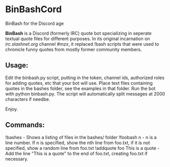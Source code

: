 # BinBashCord
BinBash for the Discord age

**BinBash** is a Discord (formerly IRC) quote bot specializing in seperate textual quote files 
for different purposes. In its original incarnation on *irc.slashnet.org*
channel *#mzx*, it replaced !<nick>bash scripts that were used to chronicle funny 
quotes from mostly former community members.

## Usage:

Edit the binbash.py script, putting in the token, channel ids, authorized roles
for adding quotes, etc that your bot will use. Place text files containing quotes in the 
bashes folder, see the examples in that folder. Run the bot with python 
binbash.py. The script will automatically split messages at 2000
characters if needbe.

Enjoy.

## Commands:

!bashes - Shows a listing of files in the bashes/ folder
!foobash n - n is a line number. If n is specified, show the nth line from foo.txt, if it is not specified, show a random line from foo.txt
!addquote foo This is a quote - Add the line "This is a quote" to the end of foo.txt, creating foo.txt if necessary.
